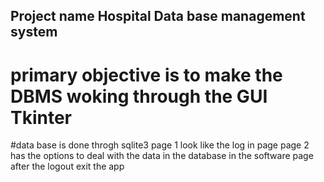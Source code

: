 ## Project name Hospital Data base management system
# primary objective is to make the DBMS woking through the GUI Tkinter 
#data base is done throgh sqlite3
page 1 look like the log in page
page 2 has the options to deal with the data in the database in the software
page after the logout
exit the app

